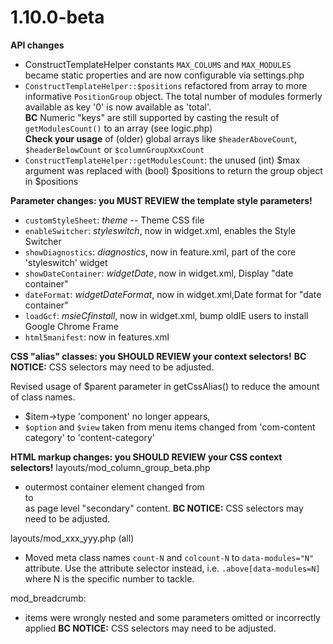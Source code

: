 
1.10.0-beta
=============
**API changes**

* ConstructTemplateHelper constants `MAX_COLUMS` and `MAX_MODULES` became static properties and
    are now configurable via settings.php
* `ConstructTemplateHelper::$positions` refactored from array to more informative `PositionGroup` object.
    The total number of modules formerly available as key '0' is now available as 'total'.
    <br>**BC** Numeric "keys" are still supported by casting the result of `getModulesCount()` to an array (see logic.php)
    <br>**Check your usage** of (older) global arrays like `$headerAboveCount`, `$headerBelowCount` or `$columnGroupXxxCount`
* `ConstructTemplateHelper::getModulesCount`: the unused (int) $max argument was replaced
    with (bool) $positions to return the group object in $positions

**Parameter changes: you MUST REVIEW the template style parameters!**

* `customStyleSheet`:  *theme* -- Theme CSS file
* `enableSwitcher`:  *styleswitch*, now in widget.xml, enables the Style Switcher
* `showDiagnostics`:  *diagnostics*, now in feature.xml, part of the core 'styleswitch' widget
* `showDateContainer`:  *widgetDate*, now in widget.xml, Display "date container"
* `dateFormat`:  *widgetDateFormat*, now in widget.xml,Date format for "date container"
* `loadGcf`:  *msieCfinstall*, now in widget.xml, bump oldIE users to install Google Chrome Frame
* `html5manifest`: now in features.xml

**CSS "alias" classes: you SHOULD REVIEW your context selectors!**
	**BC NOTICE:** CSS selectors may need to be adjusted.

Revised usage of $parent parameter in getCssAlias() to reduce the amount of class names.

* $item->type 'component' no longer appears,
* `$option` and `$view`  taken from menu items changed from 'com-content category' to
	'content-category'


**HTML markup changes: you SHOULD REVIEW your CSS context selectors!**
layouts/mod_column_group_beta.php

* outermost container element changed from <div> to <aside> as page level "secondary" content.
	**BC NOTICE:** CSS selectors may need to be adjusted.

layouts/mod_xxx_yyy.php (all)

* Moved meta class names `count-N` and `colcount-N` to `data-modules="N"` attribute.
	Use the attribute selector instead, i.e. `.above[data-modules=N]` where N is the specific number to tackle.

mod_breadcrumb:

* items were wrongly nested and some parameters omitted or incorrectly applied
	**BC NOTICE:** CSS selectors may need to be adjusted.

